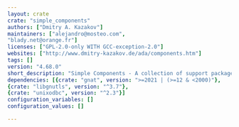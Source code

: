 ```yaml
---
layout: crate
crate: "simple_components"
authors: ["Dmitry A. Kazakov"]
maintainers: ["alejandro@mosteo.com",
"blady.net@orange.fr"]
licenses: ["GPL-2.0-only WITH GCC-exception-2.0"]
websites: ["http://www.dmitry-kazakov.de/ada/components.htm"]
tags: []
version: "4.68.0"
short_description: "Simple Components - A collection of support packages"
dependencies: [{crate: "gnat", version: ">=2021 | (>=12 & <2000)"},
{crate: "libgnutls", version: "^3.7"},
{crate: "unixodbc", version: "^2.3"}]
configuration_variables: []
configuration_values: []

---
```



